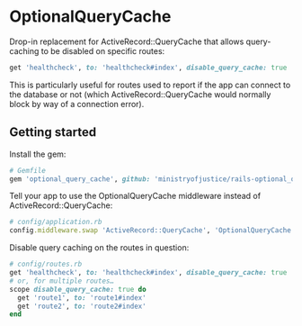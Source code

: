 OptionalQueryCache
==================

Drop-in replacement for ActiveRecord::QueryCache that allows
query-caching to be disabled on specific routes:

```ruby
get 'healthcheck', to: 'healthcheck#index', disable_query_cache: true
```

This is particularly useful for routes used to report if the app can
connect to the database or not (which ActiveRecord::QueryCache would
normally block by way of a connection error).

Getting started
---------------

Install the gem:

```ruby
# Gemfile
gem 'optional_query_cache', github: 'ministryofjustice/rails-optional_query_cache'
```

Tell your app to use the OptionalQueryCache middleware instead of
ActiveRecord::QueryCache:

```ruby
# config/application.rb
config.middleware.swap 'ActiveRecord::QueryCache', 'OptionalQueryCache::QueryCache'
```

Disable query caching on the routes in question:

```ruby
# config/routes.rb
get 'healthcheck', to: 'healthcheck#index', disable_query_cache: true
# or, for multiple routes…
scope disable_query_cache: true do
  get 'route1', to: 'route1#index'
  get 'route2', to: 'route2#index'
end
```
